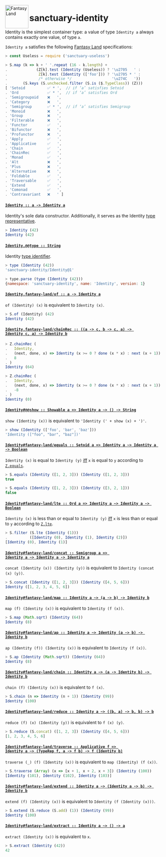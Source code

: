 <a href="https://github.com/fantasyland/fantasy-land"><img alt="Fantasy Land" src="https://raw.githubusercontent.com/fantasyland/fantasy-land/master/logo.png" width="75" height="75" align="left"></a>

# sanctuary-identity

Identity is the simplest container type: a value of type `Identity a`
always contains exactly one value, of type `a`.

`Identity a` satisfies the following [Fantasy Land][] specifications:

```javascript
> const Useless = require ('sanctuary-useless')

> S.map (k => k + ' '.repeat (16 - k.length) +
.             (Z[k].test (Identity (Useless)) ? '\u2705   ' :
.              Z[k].test (Identity (['foo'])) ? '\u2705 * ' :
.              /* otherwise */                  '\u274C   '))
.       (S.keys (S.unchecked.filter (S.is ($.TypeClass)) (Z)))
[ 'Setoid          ✅ * ',  // if ‘a’ satisfies Setoid
. 'Ord             ✅ * ',  // if ‘a’ satisfies Ord
. 'Semigroupoid    ❌   ',
. 'Category        ❌   ',
. 'Semigroup       ✅ * ',  // if ‘a’ satisfies Semigroup
. 'Monoid          ❌   ',
. 'Group           ❌   ',
. 'Filterable      ❌   ',
. 'Functor         ✅   ',
. 'Bifunctor       ❌   ',
. 'Profunctor      ❌   ',
. 'Apply           ✅   ',
. 'Applicative     ✅   ',
. 'Chain           ✅   ',
. 'ChainRec        ✅   ',
. 'Monad           ✅   ',
. 'Alt             ❌   ',
. 'Plus            ❌   ',
. 'Alternative     ❌   ',
. 'Foldable        ✅   ',
. 'Traversable     ✅   ',
. 'Extend          ✅   ',
. 'Comonad         ✅   ',
. 'Contravariant   ❌   ' ]
```

#### <a name="Identity" href="https://github.com/sanctuary-js/sanctuary-identity/blob/v1.2.0/index.js#L122">`Identity :: a -⁠> Identity a`</a>

Identity's sole data constructor. Additionally, it serves as the
Identity [type representative][].

```javascript
> Identity (42)
Identity (42)
```

#### <a name="Identity.@@type" href="https://github.com/sanctuary-js/sanctuary-identity/blob/v1.2.0/index.js#L146">`Identity.@@type :: String`</a>

Identity [type identifier][].

```javascript
> type (Identity (42))
'sanctuary-identity/Identity@1'

> type.parse (type (Identity (42)))
{namespace: 'sanctuary-identity', name: 'Identity', version: 1}
```

#### <a name="Identity.fantasy-land/of" href="https://github.com/sanctuary-js/sanctuary-identity/blob/v1.2.0/index.js#L159">`Identity.fantasy-land/of :: a -⁠> Identity a`</a>

`of (Identity) (x)` is equivalent to `Identity (x)`.

```javascript
> S.of (Identity) (42)
Identity (42)
```

#### <a name="Identity.fantasy-land/chainRec" href="https://github.com/sanctuary-js/sanctuary-identity/blob/v1.2.0/index.js#L172">`Identity.fantasy-land/chainRec :: ((a -⁠> c, b -⁠> c, a) -⁠> Identity c, a) -⁠> Identity b`</a>

```javascript
> Z.chainRec (
.   Identity,
.   (next, done, x) => Identity (x >= 0 ? done (x * x) : next (x + 1)),
.   8
. )
Identity (64)

> Z.chainRec (
.   Identity,
.   (next, done, x) => Identity (x >= 0 ? done (x * x) : next (x + 1)),
.   -8
. )
Identity (0)
```

#### <a name="Identity.prototype.@@show" href="https://github.com/sanctuary-js/sanctuary-identity/blob/v1.2.0/index.js#L195">`Identity#@@show :: Showable a => Identity a ~> () -⁠> String`</a>

`show (Identity (x))` is equivalent to `'Identity (' + show (x) + ')'`.

```javascript
> show (Identity (['foo', 'bar', 'baz']))
'Identity (["foo", "bar", "baz"])'
```

#### <a name="Identity.prototype.fantasy-land/equals" href="https://github.com/sanctuary-js/sanctuary-identity/blob/v1.2.0/index.js#L207">`Identity#fantasy-land/equals :: Setoid a => Identity a ~> Identity a -⁠> Boolean`</a>

`Identity (x)` is equal to `Identity (y)` [iff][] `x` is equal to `y`
according to [`Z.equals`][].

```javascript
> S.equals (Identity ([1, 2, 3])) (Identity ([1, 2, 3]))
true

> S.equals (Identity ([1, 2, 3])) (Identity ([3, 2, 1]))
false
```

#### <a name="Identity.prototype.fantasy-land/lte" href="https://github.com/sanctuary-js/sanctuary-identity/blob/v1.2.0/index.js#L223">`Identity#fantasy-land/lte :: Ord a => Identity a ~> Identity a -⁠> Boolean`</a>

`Identity (x)` is less than or equal to `Identity (y)` [iff][] `x` is
less than or equal to `y` according to [`Z.lte`][].

```javascript
> S.filter (S.lte (Identity (1)))
.          ([Identity (0), Identity (1), Identity (2)])
[Identity (0), Identity (1)]
```

#### <a name="Identity.prototype.fantasy-land/concat" href="https://github.com/sanctuary-js/sanctuary-identity/blob/v1.2.0/index.js#L237">`Identity#fantasy-land/concat :: Semigroup a => Identity a ~> Identity a -⁠> Identity a`</a>

`concat (Identity (x)) (Identity (y))` is equivalent to
`Identity (concat (x) (y))`.

```javascript
> S.concat (Identity ([1, 2, 3])) (Identity ([4, 5, 6]))
Identity ([1, 2, 3, 4, 5, 6])
```

#### <a name="Identity.prototype.fantasy-land/map" href="https://github.com/sanctuary-js/sanctuary-identity/blob/v1.2.0/index.js#L250">`Identity#fantasy-land/map :: Identity a ~> (a -⁠> b) -⁠> Identity b`</a>

`map (f) (Identity (x))` is equivalent to `Identity (f (x))`.

```javascript
> S.map (Math.sqrt) (Identity (64))
Identity (8)
```

#### <a name="Identity.prototype.fantasy-land/ap" href="https://github.com/sanctuary-js/sanctuary-identity/blob/v1.2.0/index.js#L262">`Identity#fantasy-land/ap :: Identity a ~> Identity (a -⁠> b) -⁠> Identity b`</a>

`ap (Identity (f)) (Identity (x))` is equivalent to `Identity (f (x))`.

```javascript
> S.ap (Identity (Math.sqrt)) (Identity (64))
Identity (8)
```

#### <a name="Identity.prototype.fantasy-land/chain" href="https://github.com/sanctuary-js/sanctuary-identity/blob/v1.2.0/index.js#L274">`Identity#fantasy-land/chain :: Identity a ~> (a -⁠> Identity b) -⁠> Identity b`</a>

`chain (f) (Identity (x))` is equivalent to `f (x)`.

```javascript
> S.chain (n => Identity (n + 1)) (Identity (99))
Identity (100)
```

#### <a name="Identity.prototype.fantasy-land/reduce" href="https://github.com/sanctuary-js/sanctuary-identity/blob/v1.2.0/index.js#L286">`Identity#fantasy-land/reduce :: Identity a ~> ((b, a) -⁠> b, b) -⁠> b`</a>

`reduce (f) (x) (Identity (y))` is equivalent to `f (x) (y)`.

```javascript
> S.reduce (S.concat) ([1, 2, 3]) (Identity ([4, 5, 6]))
[1, 2, 3, 4, 5, 6]
```

#### <a name="Identity.prototype.fantasy-land/traverse" href="https://github.com/sanctuary-js/sanctuary-identity/blob/v1.2.0/index.js#L298">`Identity#fantasy-land/traverse :: Applicative f => Identity a ~> (TypeRep f, a -⁠> f b) -⁠> f (Identity b)`</a>

`traverse (_) (f) (Identity (x))` is equivalent to
`map (Identity) (f (x))`.

```javascript
> S.traverse (Array) (x => [x + 1, x + 2, x + 3]) (Identity (100))
[Identity (101), Identity (102), Identity (103)]
```

#### <a name="Identity.prototype.fantasy-land/extend" href="https://github.com/sanctuary-js/sanctuary-identity/blob/v1.2.0/index.js#L311">`Identity#fantasy-land/extend :: Identity a ~> (Identity a -⁠> b) -⁠> Identity b`</a>

`extend (f) (Identity (x))` is equivalent to
`Identity (f (Identity (x)))`.

```javascript
> S.extend (S.reduce (S.add) (1)) (Identity (99))
Identity (100)
```

#### <a name="Identity.prototype.fantasy-land/extract" href="https://github.com/sanctuary-js/sanctuary-identity/blob/v1.2.0/index.js#L324">`Identity#fantasy-land/extract :: Identity a ~> () -⁠> a`</a>

`extract (Identity (x))` is equivalent to `x`.

```javascript
> S.extract (Identity (42))
42
```

[Fantasy Land]:             https://github.com/fantasyland/fantasy-land/tree/v4.0.1
[`Z.equals`]:               https://github.com/sanctuary-js/sanctuary-type-classes/tree/v11.0.0#equals
[`Z.lte`]:                  https://github.com/sanctuary-js/sanctuary-type-classes/tree/v11.0.0#lte
[iff]:                      https://en.wikipedia.org/wiki/If_and_only_if
[type identifier]:          https://github.com/sanctuary-js/sanctuary-type-identifiers/tree/v2.0.1
[type representative]:      https://github.com/fantasyland/fantasy-land/tree/v4.0.1#type-representatives

